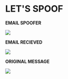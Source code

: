 # **LET&#39;S SPOOF**

**EMAIL SPOOFER**

![](https://github.com/wolff02/Let-s-Spoof/blob/main/Email%20spoof.png)

**EMAIL RECIEVED**

![](https://github.com/wolff02/Let-s-Spoof/blob/main/MAil.png)

**ORIGINAL MESSAGE**

![](https://github.com/wolff02/Let-s-Spoof/blob/main/ORIgnal.png)
